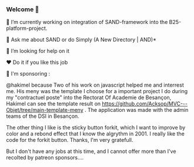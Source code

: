 ### Welcome 👋 

🔭 I’m currently working on integration of SAND-framework into the B25-platform-project. 

💬 Ask me about SAND or do Simply (A New Directory | AND)*

🤔 I’m looking for help on it

❤️ Do it if you like this job

<!--
**Acksop/Acksop** is a ✨ _special_ ✨ repository because its `README.md` (this file) appears on your GitHub profile.

Here are some ideas to get you started:

- 🔭 I’m currently working on ...
- 🌱 I’m currently learning ...
- 👯 I’m looking to collaborate on ...
- 🤔 I’m looking for help with ...
- 💬 Ask me about ...
- 📫 How to reach me: ...
- 😄 Pronouns: ...
- ⚡ Fun fact: ...
-->



💖 I'm sponsoring :

@hakimel because Two of his work on javascript helped me and interrest me. His meny was the template I choose for a important project I do during my "contractuel poste" into the Rectorat Of Academie de Besançon, Hakimel can see the template result on https://github.com/Acksop/MVC---Objet/tree/main-template-meny . The application was made with the admin teams of the DSI in Besançon.

The other thing I like is the sticky button forkit, which I want to improve by color and a rebond effect that I know the algrythm in 2001. I really like the code for the forkit button. Thanks, I'm very gratefull. 

But I don't have any jobs at this time, and I cannot offer more than I've recolted by patreon sponsors....
